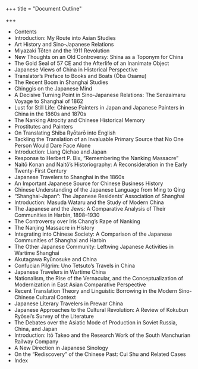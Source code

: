 +++
title = "Document Outline"

+++

+ Contents 
+ Introduction: My Route into Asian Studies 
+ Art History and Sino-Japanese Relations 
+ Miyazaki Tōten and the 1911 Revolution 
+ New Thoughts on an Old Controversy: Shina as a Toponym for China 
+ The Gold Seal of 57 CE and the Afterlife of an Inanimate Object 
+ Japanese Views of China in Historical Perspective 
+ Translator’s Preface to Books and Boats \(Ōba Osamu\) 
+ The Recent Boom in Shanghai Studies 
+ Chinggis on the Japanese Mind 
+ A Decisive Turning Point in Sino-Japanese Relations: The Senzaimaru Voyage to Shanghai of 1862 
+ Lust for Still Life: Chinese Painters in Japan and Japanese Painters in China in the 1860s and 1870s 
+ The Nanking Atrocity and Chinese Historical Memory 
+ Prostitutes and Painters 
+ On Translating Shiba Ryōtarō into English 
+ Tackling the Translation of an Invaluable Primary Source that No One Person Would Dare Face Alone 
+ Introduction: Liang Qichao and Japan 
+ Response to Herbert P. Bix, “Remembering the Nanking Massacre”  
+ Naitō Konan and Naitō’s Historiography: A Reconsideration in the Early Twenty-First Century 
+ Japanese Travelers to Shanghai in the 1860s 
+ An Important Japanese Source for Chinese Business History 
+ Chinese Understanding of the Japanese Language from Ming to Qing 
+ “Shanghai-Japan”: The Japanese Residents’ Association of Shanghai 
+ Introduction: Masuda Wataru and the Study of Modern China 
+ The Japanese and the Jews: A Comparative Analysis of Their Communities in Harbin, 1898–1930 
+ The Controversy over Iris Chang’s Rape of Nanking 
+ The Nanjing Massacre in History 
+ Integrating into Chinese Society: A Comparison of the Japanese Communities of Shanghai and Harbin 
+ The Other Japanese Community: Leftwing Japanese Activities in Wartime Shanghai 
+ Akutagawa Ryūnosuke and China 
+ Confucian Pilgrim: Uno Tetsuto’s Travels in China 
+ Japanese Travelers in Wartime China 
+ Nationalism, the Rise of the Vernacular, and the Conceptualization of Modernization in East Asian Comparative Perspective 
+ Recent Translation Theory and Linguistic Borrowing in the Modern Sino-Chinese Cultural Context 
+ Japanese Literary Travelers in Prewar China 
+ Japanese Approaches to the Cultural Revolution: A Review of Kokubun Ryōsei’s Survey of the Literature 
+ The Debates over the Asiatic Mode of Production in Soviet Russia, China, and Japan 
+ Introduction: Itō Takeo and the Research Work of the South Manchurian Railway Company 
+ A New Direction in Japanese Sinology 
+ On the “Rediscovery” of the Chinese Past: Cui Shu and Related Cases 
+ Index 

